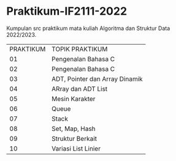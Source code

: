 # Praktikum-IF2111-2022
Kumpulan src praktikum mata kuliah Algoritma dan Struktur Data 2022/2023.

<table>
    <tr>
        <td>PRAKTIKUM</td>
        <td>TOPIK PRAKTIKUM</td>
    </tr>
    <tr>
        <td>01</td>
        <td>Pengenalan Bahasa C</td>
    </tr>
    <tr>
        <td>02</td>
        <td>Pengenalan Bahasa C</td>
    </tr>
    <tr>
        <td>03</td>
        <td>ADT, Pointer dan Array Dinamik</td>
    </tr>
    <tr>
        <td>04</td>
        <td>ARray dan ADT List</td>
    </tr>
    <tr>
        <td>05</td>
        <td>Mesin Karakter</td>
    </tr>
    <tr>
        <td>06</td>
        <td>Queue</td>
    </tr>
    <tr>
        <td>07</td>
        <td>Stack</td>
    </tr>
    <tr>
        <td>08</td>
        <td>Set, Map, Hash</td>
    </tr>
    <tr>
        <td>09</td>
        <td>Struktur Berkait</td>
    </tr>
    <tr>
        <td>10</td>
        <td>Variasi List Linier</td>
    </tr>
</table>
